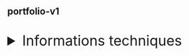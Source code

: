 ## portfolio-v1
<br>
<details style="font-size:medium">
<summary style="font-size: xx-large">Informations techniques</summary>
  <br>
<div style="font-size:large">
  Langages principales utilisées : 
  <ul>
    <br>
      <li>HTML</li>
      <li>CSS</li>
      <li>Bootstrap pour le slider </li>
      <li>Formspree pour le formulaire contact </li>
  </ul>
  <br>
  Points à améliorer :
  <ul>
    <br>
      <li>Le responsive</li>
      <li>Affichage plus dynamique</li>
  </ul>
</div>
</details>

